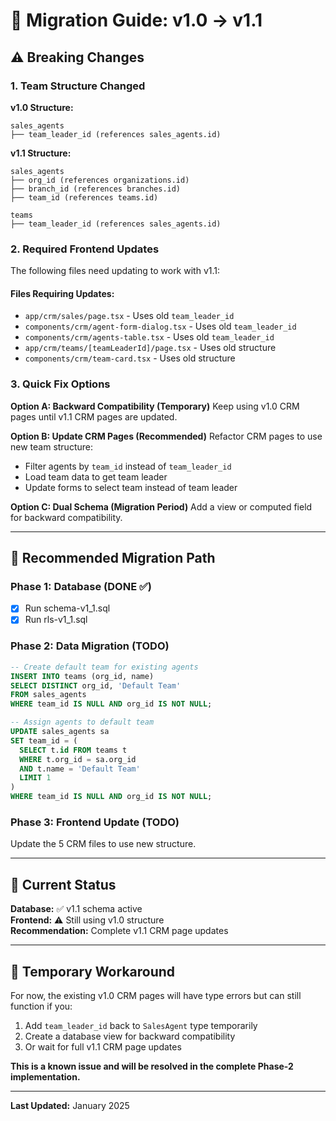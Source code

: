 # 🔄 Migration Guide: v1.0 → v1.1

## ⚠️ Breaking Changes

### 1. Team Structure Changed

**v1.0 Structure:**
```
sales_agents
├── team_leader_id (references sales_agents.id)
```

**v1.1 Structure:**
```
sales_agents
├── org_id (references organizations.id)
├── branch_id (references branches.id)
├── team_id (references teams.id)

teams
├── team_leader_id (references sales_agents.id)
```

### 2. Required Frontend Updates

The following files need updating to work with v1.1:

#### Files Requiring Updates:
- `app/crm/sales/page.tsx` - Uses old `team_leader_id`
- `components/crm/agent-form-dialog.tsx` - Uses old `team_leader_id`
- `components/crm/agents-table.tsx` - Uses old `team_leader_id`
- `app/crm/teams/[teamLeaderId]/page.tsx` - Uses old structure
- `components/crm/team-card.tsx` - Uses old structure

### 3. Quick Fix Options

**Option A: Backward Compatibility (Temporary)**
Keep using v1.0 CRM pages until v1.1 CRM pages are updated.

**Option B: Update CRM Pages (Recommended)**
Refactor CRM pages to use new team structure:
- Filter agents by `team_id` instead of `team_leader_id`
- Load team data to get team leader
- Update forms to select team instead of team leader

**Option C: Dual Schema (Migration Period)**
Add a view or computed field for backward compatibility.

---

## 🚀 Recommended Migration Path

### Phase 1: Database (DONE ✅)
- [x] Run schema-v1_1.sql
- [x] Run rls-v1_1.sql

### Phase 2: Data Migration (TODO)
```sql
-- Create default team for existing agents
INSERT INTO teams (org_id, name)
SELECT DISTINCT org_id, 'Default Team'
FROM sales_agents
WHERE team_id IS NULL AND org_id IS NOT NULL;

-- Assign agents to default team
UPDATE sales_agents sa
SET team_id = (
  SELECT t.id FROM teams t 
  WHERE t.org_id = sa.org_id 
  AND t.name = 'Default Team'
  LIMIT 1
)
WHERE team_id IS NULL AND org_id IS NOT NULL;
```

### Phase 3: Frontend Update (TODO)
Update the 5 CRM files to use new structure.

---

## 📝 Current Status

**Database:** ✅ v1.1 schema active  
**Frontend:** ⚠️ Still using v1.0 structure  
**Recommendation:** Complete v1.1 CRM page updates

---

## 🔧 Temporary Workaround

For now, the existing v1.0 CRM pages will have type errors but can still function if you:

1. Add `team_leader_id` back to `SalesAgent` type temporarily
2. Create a database view for backward compatibility
3. Or wait for full v1.1 CRM page updates

**This is a known issue and will be resolved in the complete Phase-2 implementation.**

---

**Last Updated:** January 2025

